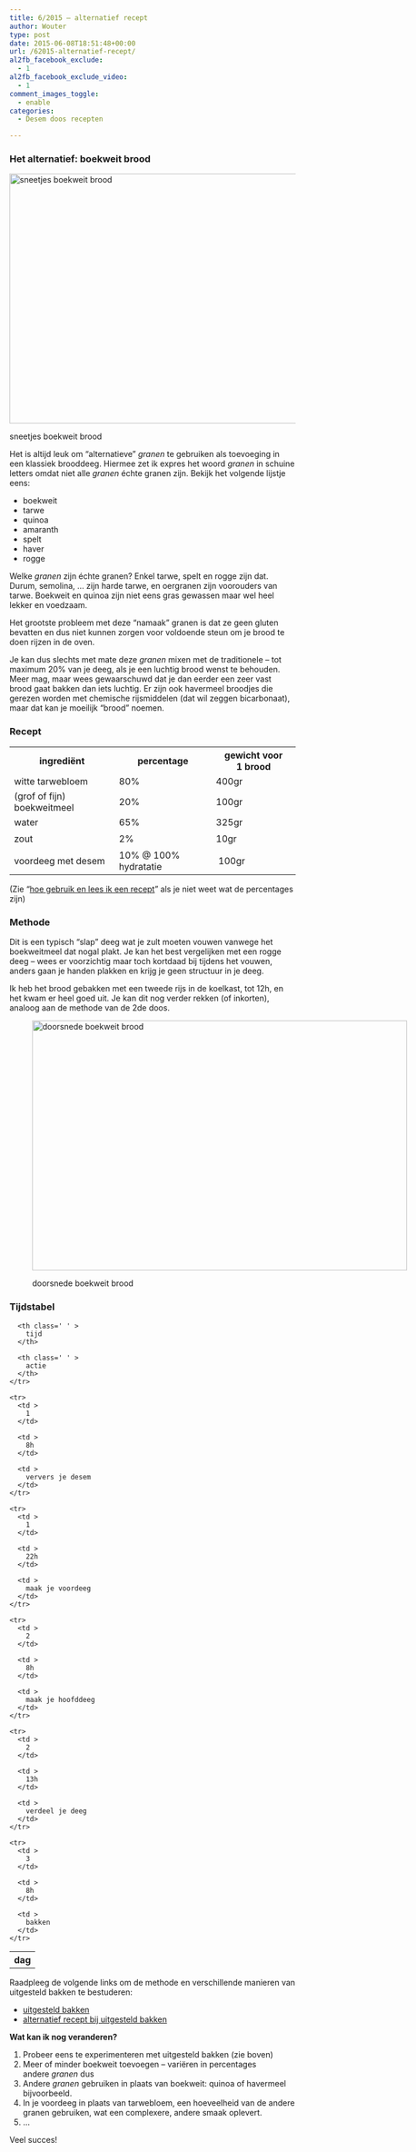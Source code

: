 ```yaml
---
title: 6/2015 – alternatief recept
author: Wouter
type: post
date: 2015-06-08T18:51:48+00:00
url: /62015-alternatief-recept/
al2fb_facebook_exclude:
  - 1
al2fb_facebook_exclude_video:
  - 1
comment_images_toggle:
  - enable
categories:
  - Desem doos recepten

---
```

### Het alternatief: boekweit brood<figure id="attachment_877" style="width: 660px" class="wp-caption aligncenter">

[<img class="size-large wp-image-877" src="https://redzuurdesem.be/wp-content/uploads/2015/06/MG_0956-1024x683.jpg" alt="sneetjes boekweit brood" width="660" height="440" srcset="https://redzuurdesem.be/wp-content/uploads/2015/06/MG_0956-1024x683.jpg 1024w, https://redzuurdesem.be/wp-content/uploads/2015/06/MG_0956-300x200.jpg 300w" sizes="(max-width: 660px) 100vw, 660px" />][1]<figcaption class="wp-caption-text">sneetjes boekweit brood</figcaption></figure> 

Het is altijd leuk om &#8220;alternatieve&#8221; _granen_ te gebruiken als toevoeging in een klassiek brooddeeg. Hiermee zet ik expres het woord _granen_ in schuine letters omdat niet alle _granen_ échte granen zijn. Bekijk het volgende lijstje eens:

  * boekweit
  * tarwe
  * quinoa
  * amaranth
  * spelt
  * haver
  * rogge

Welke _granen_ zijn échte granen? Enkel tarwe, spelt en rogge zijn dat. Durum, semolina, &#8230; zijn harde tarwe, en oergranen zijn voorouders van tarwe. Boekweit en quinoa zijn niet eens gras gewassen maar wel heel lekker en voedzaam.
  
Het grootste probleem met deze &#8220;namaak&#8221; granen is dat ze geen gluten bevatten en dus niet kunnen zorgen voor voldoende steun om je brood te doen rijzen in de oven.

Je kan dus slechts met mate deze _granen_ mixen met de traditionele &#8211; tot maximum 20% van je deeg, als je een luchtig brood wenst te behouden. Meer mag, maar wees gewaarschuwd dat je dan eerder een zeer vast brood gaat bakken dan iets luchtig. Er zijn ook havermeel broodjes die gerezen worden met chemische rijsmiddelen (dat wil zeggen bicarbonaat), maar dat kan je moeilijk &#8220;brood&#8221; noemen.

### Recept

<div class="table-responsive">
<table  style="width:100%; "  class="easy-table easy-table-default tablesorter  table table-striped" border="0">
<tr>
<th class=' ' >
ingrediënt
</th>

<th class=' ' >
percentage
</th>

<th class=' ' >
gewicht voor 1 brood
</th>
</tr>

<tr>
<td >
witte tarwebloem
</td>

<td >
80%
</td>

<td >
400gr
</td>
</tr>

<tr>
<td >
(grof of fijn) boekweitmeel
</td>

<td >
20%
</td>

<td >
100gr
</td>
</tr>

<tr>
<td >
water
</td>

<td >
65%
</td>

<td >
325gr
</td>
</tr>

<tr>
<td >
<span style="line-height: 1.6471;">zout</td> 

<td >
2%
</td>

<td >
10gr
</td></tr> 

<tr>
<td >
</span><span style="line-height: 1.6471;">voordeeg met desem</td> 

<td >
10% @ 100% hydratatie
</td>

<td >
 100gr</span><span style="line-height: 1.6471;"></td> </tr> </tbody></table></div></span></p> 

<p>
  (Zie &#8220;<a title="Hoe gebruik en lees ik een recept?" href="https://redzuurdesem.be/hoe-gebruik-en-lees-ik-een-recept/">hoe gebruik en lees ik een recept</a>&#8221; als je niet weet wat de percentages zijn)
</p>

<h3>
  Methode
</h3>

<p>
  Dit is een typisch &#8220;slap&#8221; deeg wat je zult moeten vouwen vanwege het boekweitmeel dat nogal plakt. Je kan het best vergelijken met een rogge deeg &#8211; wees er voorzichtig maar toch kortdaad bij tijdens het vouwen, anders gaan je handen plakken en krijg je geen structuur in je deeg.
</p>

<p>
  Ik heb het brood gebakken met een tweede rijs in de koelkast, tot 12h, en het kwam er heel goed uit. Je kan dit nog verder rekken (of inkorten), analoog aan de methode van de 2de doos.
</p><figure id="attachment_878" style="width: 660px" class="wp-caption aligncenter">

<a href="https://redzuurdesem.be/wp-content/uploads/2015/06/MG_0958.jpg"><img class="size-large wp-image-878" src="https://redzuurdesem.be/wp-content/uploads/2015/06/MG_0958-1024x683.jpg" alt="doorsnede boekweit brood" width="660" height="440" srcset="https://redzuurdesem.be/wp-content/uploads/2015/06/MG_0958-1024x683.jpg 1024w, https://redzuurdesem.be/wp-content/uploads/2015/06/MG_0958-300x200.jpg 300w" sizes="(max-width: 660px) 100vw, 660px" /></a><figcaption class="wp-caption-text">doorsnede boekweit brood</figcaption></figure> 

<h3>
  Tijdstabel
</h3>

<div class="table-responsive">
  <table  style="width:100%; "  class="easy-table easy-table-default tablesorter  table table-striped" border="0">
    <tr>
      <th class=' ' >
        dag
      </th>
      
      <th class=' ' >
        tijd
      </th>
      
      <th class=' ' >
        actie
      </th>
    </tr>
    
    <tr>
      <td >
        1
      </td>
      
      <td >
        8h
      </td>
      
      <td >
        ververs je desem
      </td>
    </tr>
    
    <tr>
      <td >
        1
      </td>
      
      <td >
        22h
      </td>
      
      <td >
        maak je voordeeg
      </td>
    </tr>
    
    <tr>
      <td >
        2
      </td>
      
      <td >
        8h
      </td>
      
      <td >
        maak je hoofddeeg
      </td>
    </tr>
    
    <tr>
      <td >
        2
      </td>
      
      <td >
        13h
      </td>
      
      <td >
        verdeel je deeg
      </td>
    </tr>
    
    <tr>
      <td >
        3
      </td>
      
      <td >
        8h
      </td>
      
      <td >
        bakken
      </td>
    </tr>
  </table>
</div>

<p>
  Raadpleeg de volgende links om de methode en verschillende manieren van uitgesteld bakken te bestuderen:
</p>

<ul>
  <li>
    <a href="https://redzuurdesem.be/42015-uitgesteld-bakken/">uitgesteld bakken</a>
  </li>
  <li>
    <a href="https://redzuurdesem.be/42015-alternatief-recept/">alternatief recept bij uitgesteld bakken</a>
  </li>
</ul>

<p>
  <strong>Wat kan ik nog veranderen?</strong>
</p>

<ol>
  <li>
    Probeer eens te experimenteren met uitgesteld bakken (zie boven)
  </li>
  <li>
    Meer of minder boekweit toevoegen &#8211; variëren in percentages andere <em>granen</em> dus
  </li>
  <li>
    Andere <em>granen</em> gebruiken in plaats van boekweit: quinoa of havermeel bijvoorbeeld.
  </li>
  <li>
    In je voordeeg in plaats van tarwebloem, een hoeveelheid van de andere granen gebruiken, wat een complexere, andere smaak oplevert.
  </li>
  <li>
    &#8230;
  </li>
</ol>

<p>
  Veel succes!
</p>

 [1]: https://redzuurdesem.be/wp-content/uploads/2015/06/MG_0956.jpg